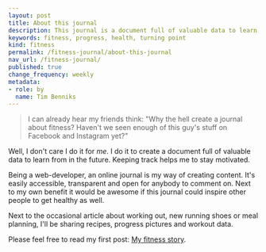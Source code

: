 ```yaml
---
layout: post
title: About this journal
description: This journal is a document full of valuable data to learn from in the future.
keywords: fitness, progress, health, turning point
kind: fitness
permalink: /fitness-journal/about-this-journal
nav_url: /fitness-journal/
published: true
change_frequency: weekly
metadata:
- role: by
  name: Tim Benniks
---
```


>I can already hear my friends think: "Why the hell create a journal about fitness?
>Haven't we seen enough of this guy's stuff on Facebook and Instagram yet?"

Well, I don't care I do it for <em>me</em>.
I do it to create a document full of valuable data to learn from in the future.
Keeping track helps me to stay motivated.

Being a web-developer, an online journal is my way of creating content. 
It's easily accessible, transparent and open for anybody to comment on.
Next to my own benefit it would be awesome if this journal could inspire other people to get healthy as well.

Next to the occasional article about working out, new running shoes or meal planning, I'll be sharing recipes, progress pictures and workout data.

Please feel free to read my first post: [My fitness story](/fitness-journal/my-story).